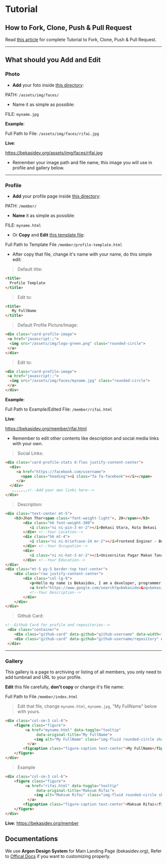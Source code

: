 # Tutorial

## How to Fork, Clone, Push & Pull Request

Read <a href="https://desainerhub.com/cara-kontribusi-open-source">this article</a> for complete Tutorial to Fork, Clone, Push & Pull Request.

<hr>

## What should you Add and Edit

### Photo

- **Add** your foto inside <a href="https://github.com/bekasidev/bekasidev/tree/master/assets/img/faces">this directory</a>:

PATH: <code>/assets/img/faces/</code>

- Name it as simple as possible:

FILE: <code>myname.jpg</code>

**Example**:

Full Path to File: <code>/assets/img/faces/rifai.jpg</code>

**Live**:

<a href="https://bekasidev.org/assets/img/faces/rifai.jpg">https://bekasidev.org/assets/img/faces/rifai.jpg</a>

- Remember your image path and file name, this image you will use in profile and gallery below.

<hr>

### Profile

- **Add** your profile page inside <a href="https://github.com/bekasidev/bekasidev/tree/master/member">this directory</a>:

PATH: <code>/member/</code>

- **Name** it as simple as possible:

FILE: <code>myname.html</code>

- Or **Copy** and **Edit** <a href="https://github.com/bekasidev/bekasidev/blob/master/member/profile-template.html">this template file</a>:

Full Path to Template File <code>/member/profile-template.html</code>

- After copy that file, change it's name with your name, do this simple edit:

>Default title:

```html
<title>
  Profile Template
</title>
```

>Edit to:

```html
<title>
   My FullName
</title>
```

>Default Profile Picture/Image:

```html
<div class="card-profile-image">
 <a href="javascript:;">
  <img src="/assets/img/logo-green.png" class="rounded-circle">
 </a>
</div>
```

>Edit to:

```html
<div class="card-profile-image">
 <a href="javascript:;">
  <img src="/assets/img/faces/myname.jpg" class="rounded-circle">
 </a>
</div>
```

**Example**:

Full Path to Example/Edited File: <code>/member/rifai.html</code>

**Live**:

<a href="https://bekasidev.org/member/rifai.html">https://bekasidev.org/member/rifai.html</a>

- Remember to edit other contents like description and social media links with your own.

>Social Links:

```html
<div class="card-profile-stats d-flex justify-content-center">
  <div>
     <a href="https://facebook.com/username">
       <span class="heading"><i class="fa fa-facebook"></i></span>
     </a>
  </div>
   .......<!--Add your own links here-->
</div>
```

>Description:

```html
<div class="text-center mt-5">
    <h3>Jhon Thor<span class="font-weight-light">, 20</span></h3>
        <div class="h6 font-weight-300">
           <i class="ni ni-pin-3 mr-2"></i>Bekasi Utara, Kota Bekasi
        </div> <!--Your Location-->
        <div class="h6 mt-4">
           <i class="ni ni-briefcase-24 mr-2"></i>Frontend Enginer - Bekasidev.org
        </div> <!--Your Occupation-->
        <div>
           <i class="ni ni-hat-3 mr-2"></i>Universitas Pagar Makan Tanaman
        </div> <!--Your Education-->
</div>
<div class="mt-5 py-5 border-top text-center">
    <div class="row justify-content-center">
        <div class="col-lg-9">
           <p>Hello my name is Bekasidev, I am a developer, programmer, designer.</p>
           <a href="https://www.google.com/search?q=bekasidev&oq=bekasidev">Show more</a>
           <!--Your Description-->
        </div>
    </div>
</div>
```

>Github Card:

```html
<!--Github Card for profile and repositories-->
 <div class="container">
    <div class="github-card" data-github="github-username" data-width="100%" data-height="" data-theme="medium"></div>
    <div class="github-card" data-github="github-username/repository" data-width="100%" data-height="" data-theme="medium"></div>
 </div>
```

<hr>

### Gallery

This gallery is a page to archiving or listing of all members, you only need to add tumbnail and URL to your profile.

**Edit** this file carefully, **don't copy** or change it's file name:

Full Path to File <code>/member/index.html</code>

>Edit that file, change <code>myname.html</code>, <code>myname.jpg</code>, "My FullName" below with yours.

```html
<div class="col-sm-3 col-6">
    <figure class="figure">
         <a href="myname.html" data-toggle="tooltip"
              data-original-title="My FullName">
             <img alt="My FullName" class="img-fluid rounded-circle shadow" src="../assets/img/faces/myname.jpg">
          </a>
        <figcaption class="figure-caption text-center">My FullName</figcaption>
    </figure>
</div>
```

>Example

```html
<div class="col-sm-3 col-6">
    <figure class="figure">
         <a href="rifai.html" data-toggle="tooltip"
              data-original-title="Maksum Rifai">
             <img alt="Maksum Rifai" class="img-fluid rounded-circle shadow" src="../assets/img/faces/rifai.jpg">
          </a>
        <figcaption class="figure-caption text-center">Maksum Rifai</figcaption>
    </figure>
</div>
```

**Live**:
<a href="https://bekasidev.org/member">https://bekasidev.org/member</a>

## Documentations

We use **Argon Design System** for Main Landing Page (bekasidev.org), Refer to <a href="https://demos.creative-tim.com/argon-design-system/docs/getting-started/overview.html">Offical Docs</a> if you want to customizing properly.
